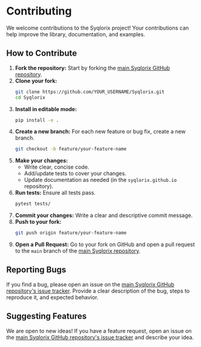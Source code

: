 # Contributing

We welcome contributions to the Syqlorix project! Your contributions can help improve the library, documentation, and examples.

## How to Contribute

1.  **Fork the repository:** Start by forking the [main Syqlorix GitHub repository](https://github.com/Syqlorix/Syqlorix).
2.  **Clone your fork:**
    ```bash
    git clone https://github.com/YOUR_USERNAME/Syqlorix.git
    cd Syqlorix
    ```
3.  **Install in editable mode:**
    ```bash
    pip install -e .
    ```
4.  **Create a new branch:** For each new feature or bug fix, create a new branch.
    ```bash
    git checkout -b feature/your-feature-name
    ```
5.  **Make your changes:**
    *   Write clear, concise code.
    *   Add/update tests to cover your changes.
    *   Update documentation as needed (in the `syqlorix.github.io` repository).
6.  **Run tests:** Ensure all tests pass.
    ```bash
    pytest tests/
    ```
7.  **Commit your changes:** Write a clear and descriptive commit message.
8.  **Push to your fork:**
    ```bash
    git push origin feature/your-feature-name
    ```
9.  **Open a Pull Request:** Go to your fork on GitHub and open a pull request to the `main` branch of the [main Syqlorix repository](https://github.com/Syqlorix/Syqlorix).

## Reporting Bugs

If you find a bug, please open an issue on the [main Syqlorix GitHub repository's issue tracker](https://github.com/Syqlorix/Syqlorix/issues). Provide a clear description of the bug, steps to reproduce it, and expected behavior.

## Suggesting Features

We are open to new ideas! If you have a feature request, open an issue on the [main Syqlorix GitHub repository's issue tracker](https://github.com/Syqlorix/Syqlorix/issues) and describe your idea.